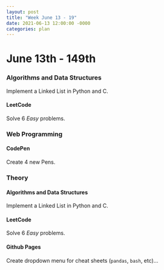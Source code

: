 ```yaml
---
layout: post
title: "Week June 13 - 19"
date: 2021-06-13 12:00:00 -0000
categories: plan 
---
```


# June 13th - 149th

### Algorithms and Data Structures

Implement a Linked List in Python and C.

#### LeetCode

Solve 6 *Easy* problems. 




### Web Programming

#### CodePen

Create 4 new Pens.
 
### Theory

#### Algorithms and Data Structures

Implement a Linked List in Python and C.

#### LeetCode

Solve 6 *Easy* problems. 

#### Github Pages

Create dropdown menu for cheat sheets (`pandas`, `bash`, etc)...